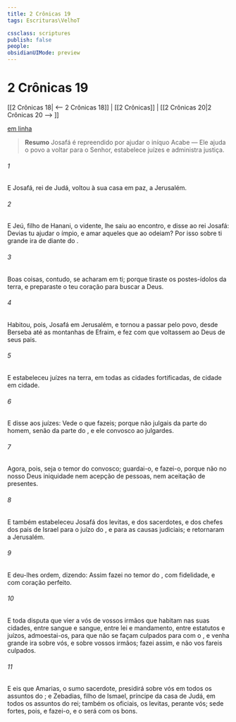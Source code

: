 ```yaml
---
title: 2 Crônicas 19
tags: Escrituras\VelhoT

cssclass: scriptures
publish: false
people:
obsidianUIMode: preview
---
```


# 2 Crônicas 19
[[2 Crônicas 18| <-- 2 Crônicas 18]] | [[2 Crônicas]] | [[2 Crônicas 20|2 Crônicas 20 --> ]]

[em linha](https://churchofjesuschrist.org/study/scriptures/ot/2-chr/19?lang=por)

> __Resumo__
Josafá é repreendido por ajudar o iníquo Acabe — Ele ajuda o povo a voltar para o Senhor, estabelece juízes e administra justiça.

###### 1 
E Josafá, rei de Judá, voltou à sua casa em paz, a Jerusalém.

###### 2 
E Jeú, filho de Hanani, o vidente, lhe saiu ao encontro, e disse ao rei Josafá: Devias tu ajudar o ímpio, e amar aqueles que ao  odeiam? Por isso  sobre ti grande ira de diante do .

###### 3 
Boas coisas, contudo, se acharam em ti; porque tiraste os postes-ídolos da terra, e preparaste o teu coração para buscar a Deus.

###### 4 
Habitou, pois, Josafá em Jerusalém, e tornou a passar pelo povo, desde Berseba até as montanhas de Efraim, e fez com que voltassem ao  Deus de seus pais.

###### 5 
E estabeleceu juízes na terra, em todas as cidades fortificadas, de cidade em cidade.

###### 6 
E disse aos juízes: Vede o que fazeis; porque não julgais da parte do homem, senão da parte do , e ele  convosco ao julgardes.

###### 7 
Agora, pois, seja o temor do  convosco; guardai-o, e fazei-o, porque não  no  nosso Deus iniquidade nem acepção de pessoas, nem aceitação de presentes.

###### 8 
E também estabeleceu Josafá  dos levitas, e dos sacerdotes, e dos chefes dos pais de Israel para o juízo do , e para as causas judiciais; e retornaram a Jerusalém.

###### 9 
E deu-lhes ordem, dizendo: Assim fazei no temor do , com fidelidade, e com coração perfeito.

###### 10 
E  toda disputa que vier a vós de vossos irmãos que habitam nas suas cidades, entre sangue e sangue, entre lei e mandamento, entre estatutos e juízos, admoestai-os, para que não se façam culpados para com o , e  venha grande ira sobre vós, e sobre vossos irmãos; fazei assim, e não vos fareis culpados.

###### 11 
E eis que Amarias, o sumo sacerdote, presidirá sobre vós em todos os assuntos do ; e Zebadias, filho de Ismael, príncipe da casa de Judá, em todos os assuntos do rei; também os oficiais, os levitas,  perante vós; sede fortes, pois, e fazei-o, e o  será com os bons.

